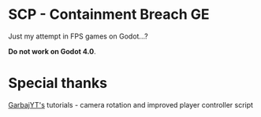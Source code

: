 # SCP - Containment Breach GE
Just my attempt in FPS games on Godot...?

**Do not work on Godot 4.0**.


# Special thanks
[GarbajYT's](https://github.com/GarbajYT) tutorials - camera rotation and improved player controller script
